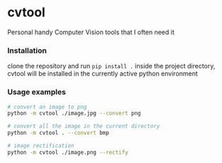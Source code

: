 # cvtool

Personal handy Computer Vision tools that I often need it

### Installation

clone the repository and run `pip install .` inside the project directory, cvtool will be installed in the currently active python environment

### Usage examples

```bash
# convert an image to png
python -m cvtool ./image.jpg --convert png

# convert all the image in the current directory
python -m cvtool . --convert bmp

# image rectification
python -m cvtool ./image.png --rectify
```
